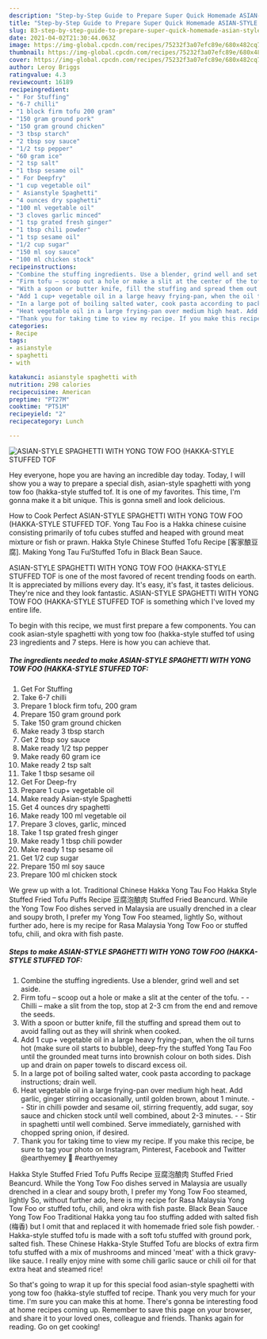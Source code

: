 ```yaml
---
description: "Step-by-Step Guide to Prepare Super Quick Homemade ASIAN-STYLE SPAGHETTI WITH YONG TOW FOO (HAKKA-STYLE STUFFED TOF"
title: "Step-by-Step Guide to Prepare Super Quick Homemade ASIAN-STYLE SPAGHETTI WITH YONG TOW FOO (HAKKA-STYLE STUFFED TOF"
slug: 83-step-by-step-guide-to-prepare-super-quick-homemade-asian-style-spaghetti-with-yong-tow-foo-hakka-style-stuffed-tof
date: 2021-04-02T21:30:44.063Z
image: https://img-global.cpcdn.com/recipes/75232f3a07efc89e/680x482cq70/asian-style-spaghetti-with-yong-tow-foo-hakka-style-stuffed-tof-recipe-main-photo.jpg
thumbnail: https://img-global.cpcdn.com/recipes/75232f3a07efc89e/680x482cq70/asian-style-spaghetti-with-yong-tow-foo-hakka-style-stuffed-tof-recipe-main-photo.jpg
cover: https://img-global.cpcdn.com/recipes/75232f3a07efc89e/680x482cq70/asian-style-spaghetti-with-yong-tow-foo-hakka-style-stuffed-tof-recipe-main-photo.jpg
author: Leroy Briggs
ratingvalue: 4.3
reviewcount: 16189
recipeingredient:
- " For Stuffing"
- "6-7 chilli"
- "1 block firm tofu 200 gram"
- "150 gram ground pork"
- "150 gram ground chicken"
- "3 tbsp starch"
- "2 tbsp soy sauce"
- "1/2 tsp pepper"
- "60 gram ice"
- "2 tsp salt"
- "1 tbsp sesame oil"
- " For Deepfry"
- "1 cup vegetable oil"
- " Asianstyle Spaghetti"
- "4 ounces dry spaghetti"
- "100 ml vegetable oil"
- "3 cloves garlic minced"
- "1 tsp grated fresh ginger"
- "1 tbsp chili powder"
- "1 tsp sesame oil"
- "1/2 cup sugar"
- "150 ml soy sauce"
- "100 ml chicken stock"
recipeinstructions:
- "Combine the stuffing ingredients. Use a blender, grind well and set aside."
- "Firm tofu – scoop out a hole or make a slit at the center of the tofu.  Chilli – make a slit from the top, stop at 2-3 cm from the end and remove the seeds."
- "With a spoon or butter knife, fill the stuffing and spread them out to avoid falling out as they will shrink when cooked."
- "Add 1 cup+ vegetable oil in a large heavy frying-pan, when the oil turns hot (make sure oil starts to bubble), deep-fry the stuffed Yong Tau Foo until the grounded meat turns into brownish colour on both sides. Dish up and drain on paper towels to discard excess oil."
- "In a large pot of boiling salted water, cook pasta according to package instructions; drain well."
- "Heat vegetable oil in a large frying-pan over medium high heat. Add garlic, ginger stirring occasionally, until golden brown, about 1 minute.  Stir in chilli powder and sesame oil, stirring frequently, add sugar, soy sauce and chicken stock until well combined, about 2-3 minutes.  Stir in spaghetti until well combined. Serve immediately, garnished with chopped spring onion, if desired."
- "Thank you for taking time to view my recipe. If you make this recipe, be sure to tag your photo on Instagram, Pinterest, Facebook and Twitter @earthyemey 🧐 #earthyemey"
categories:
- Recipe
tags:
- asianstyle
- spaghetti
- with

katakunci: asianstyle spaghetti with 
nutrition: 298 calories
recipecuisine: American
preptime: "PT27M"
cooktime: "PT51M"
recipeyield: "2"
recipecategory: Lunch

---
```



![ASIAN-STYLE SPAGHETTI WITH YONG TOW FOO (HAKKA-STYLE STUFFED TOF](https://img-global.cpcdn.com/recipes/75232f3a07efc89e/680x482cq70/asian-style-spaghetti-with-yong-tow-foo-hakka-style-stuffed-tof-recipe-main-photo.jpg)

Hey everyone, hope you are having an incredible day today. Today, I will show you a way to prepare a special dish, asian-style spaghetti with yong tow foo (hakka-style stuffed tof. It is one of my favorites. This time, I'm gonna make it a bit unique. This is gonna smell and look delicious.

How to Cook Perfect ASIAN-STYLE SPAGHETTI WITH YONG TOW FOO (HAKKA-STYLE STUFFED TOF. Yong Tau Foo is a Hakka chinese cuisine consisting primarily of tofu cubes stuffed and heaped with ground meat mixture or fish or prawn. Hakka Style Chinese Stuffed Tofu Recipe [客家酿豆腐]. Making Yong Tau Fu/Stuffed Tofu in Black Bean Sauce.

ASIAN-STYLE SPAGHETTI WITH YONG TOW FOO (HAKKA-STYLE STUFFED TOF is one of the most favored of recent trending foods on earth. It is appreciated by millions every day. It's easy, it's fast, it tastes delicious. They're nice and they look fantastic. ASIAN-STYLE SPAGHETTI WITH YONG TOW FOO (HAKKA-STYLE STUFFED TOF is something which I've loved my entire life.


To begin with this recipe, we must first prepare a few components. You can cook asian-style spaghetti with yong tow foo (hakka-style stuffed tof using 23 ingredients and 7 steps. Here is how you can achieve that.

<!--inarticleads1-->

##### The ingredients needed to make ASIAN-STYLE SPAGHETTI WITH YONG TOW FOO (HAKKA-STYLE STUFFED TOF:

1. Get  For Stuffing
1. Take 6-7 chilli
1. Prepare 1 block firm tofu, 200 gram
1. Prepare 150 gram ground pork
1. Take 150 gram ground chicken
1. Make ready 3 tbsp starch
1. Get 2 tbsp soy sauce
1. Make ready 1/2 tsp pepper
1. Make ready 60 gram ice
1. Make ready 2 tsp salt
1. Take 1 tbsp sesame oil
1. Get  For Deep-fry
1. Prepare 1 cup+ vegetable oil
1. Make ready  Asian-style Spaghetti
1. Get 4 ounces dry spaghetti
1. Make ready 100 ml vegetable oil
1. Prepare 3 cloves, garlic, minced
1. Take 1 tsp grated fresh ginger
1. Make ready 1 tbsp chili powder
1. Make ready 1 tsp sesame oil
1. Get 1/2 cup sugar
1. Prepare 150 ml soy sauce
1. Prepare 100 ml chicken stock


We grew up with a lot. Traditional Chinese Hakka Yong Tau Foo Hakka Style Stuffed Fried Tofu Puffs Recipe 豆腐泡酿肉 Stuffed Fried Beancurd. While the Yong Tow Foo dishes served in Malaysia are usually drenched in a clear and soupy broth, I prefer my Yong Tow Foo steamed, lightly So, without further ado, here is my recipe for Rasa Malaysia Yong Tow Foo or stuffed tofu, chili, and okra with fish paste. 

<!--inarticleads2-->

##### Steps to make ASIAN-STYLE SPAGHETTI WITH YONG TOW FOO (HAKKA-STYLE STUFFED TOF:

1. Combine the stuffing ingredients. Use a blender, grind well and set aside.
1. Firm tofu – scoop out a hole or make a slit at the center of the tofu. -  - Chilli – make a slit from the top, stop at 2-3 cm from the end and remove the seeds.
1. With a spoon or butter knife, fill the stuffing and spread them out to avoid falling out as they will shrink when cooked.
1. Add 1 cup+ vegetable oil in a large heavy frying-pan, when the oil turns hot (make sure oil starts to bubble), deep-fry the stuffed Yong Tau Foo until the grounded meat turns into brownish colour on both sides. Dish up and drain on paper towels to discard excess oil.
1. In a large pot of boiling salted water, cook pasta according to package instructions; drain well.
1. Heat vegetable oil in a large frying-pan over medium high heat. Add garlic, ginger stirring occasionally, until golden brown, about 1 minute. -  - Stir in chilli powder and sesame oil, stirring frequently, add sugar, soy sauce and chicken stock until well combined, about 2-3 minutes. -  - Stir in spaghetti until well combined. Serve immediately, garnished with chopped spring onion, if desired.
1. Thank you for taking time to view my recipe. If you make this recipe, be sure to tag your photo on Instagram, Pinterest, Facebook and Twitter @earthyemey 🧐 #earthyemey


Hakka Style Stuffed Fried Tofu Puffs Recipe 豆腐泡酿肉 Stuffed Fried Beancurd. While the Yong Tow Foo dishes served in Malaysia are usually drenched in a clear and soupy broth, I prefer my Yong Tow Foo steamed, lightly So, without further ado, here is my recipe for Rasa Malaysia Yong Tow Foo or stuffed tofu, chili, and okra with fish paste. Black Bean Sauce Yong Tow Foo Traditional Hakka yong tau foo stuffing added with salted fish (梅香) but I omit that and replaced it with homemade fried sole fish powder. · Hakka-style stuffed tofu is made with a soft tofu stuffed with ground pork, salted fish. These Chinese Hakka-Style Stuffed Tofu are blocks of extra firm tofu stuffed with a mix of mushrooms and minced &#39;meat&#39; with a thick gravy-like sauce. I really enjoy mine with some chili garlic sauce or chili oil for that extra heat and steamed rice! 

So that's going to wrap it up for this special food asian-style spaghetti with yong tow foo (hakka-style stuffed tof recipe. Thank you very much for your time. I'm sure you can make this at home. There's gonna be interesting food at home recipes coming up. Remember to save this page on your browser, and share it to your loved ones, colleague and friends. Thanks again for reading. Go on get cooking!
